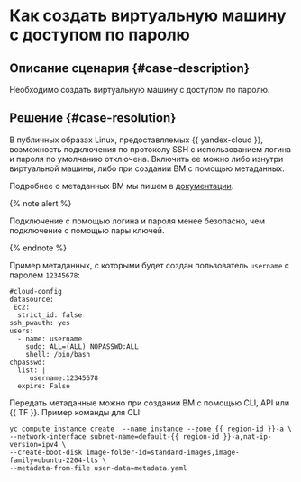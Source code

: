 # Как создать виртуальную машину с доступом по паролю


## Описание сценария {#case-description}

Необходимо создать виртуальную машину с доступом по паролю.

## Решение {#case-resolution}

В публичных образах Linux, предоставляемых {{ yandex-cloud }}, возможность подключения по протоколу SSH с использованием логина и пароля по умолчанию отключена. Включить ее можно либо изнутри виртуальной машины, либо при создании ВМ с помощью метаданных.

Подробнее о метаданных ВМ мы пишем в [документации](../../../compute/concepts/vm-metadata.md).

{% note alert %}

Подключение с помощью логина и пароля менее безопасно, чем подключение с помощью пары ключей.

{% endnote %}

Пример метаданных, с которыми будет создан пользователь `username` с паролем `12345678`:
```
#cloud-config
datasource:
 Ec2:
  strict_id: false
ssh_pwauth: yes
users:
  - name: username
    sudo: ALL=(ALL) NOPASSWD:ALL
    shell: /bin/bash
chpasswd: 
  list: |
     username:12345678
  expire: False

```
Передать метаданные можно при создании ВМ с помощью CLI, API или {{ TF }}. Пример команды для CLI:
```
yc compute instance create  --name instance --zone {{ region-id }}-a \
--network-interface subnet-name=default-{{ region-id }}-a,nat-ip-version=ipv4 \
--create-boot-disk image-folder-id=standard-images,image-family=ubuntu-2204-lts \
--metadata-from-file user-data=metadata.yaml
```